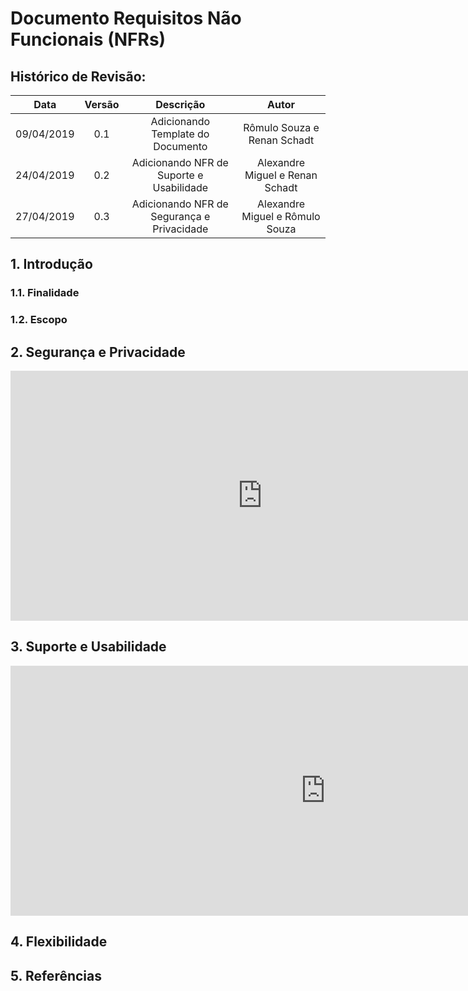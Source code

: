 # Documento Requisitos Não Funcionais (NFRs)

## Histórico de Revisão:
| Data | Versão | Descrição | Autor |
|:---:|:---:|:---:|:---:|
| 09/04/2019 | 0.1 | Adicionando Template do Documento | Rômulo Souza e Renan Schadt |
| 24/04/2019 | 0.2 | Adicionando NFR de Suporte e Usabilidade | Alexandre Miguel e Renan Schadt |
| 27/04/2019 | 0.3 | Adicionando NFR de Segurança e Privacidade | Alexandre Miguel e Rômulo Souza |

## 1. Introdução

### 1.1. Finalidade

### 1.2. Escopo

## 2. Segurança e Privacidade

<iframe frameborder="0" style="width:160%;height:400px;" src="https://www.draw.io/?lightbox=1&highlight=0000ff&edit=_blank&layers=1&nav=1#G1MJrp5h0Ak-EyIoB_GbuJ2dNzD2Rnbodu"></iframe>

## 3. Suporte e Usabilidade

<iframe frameborder="0" style="width:200%;height:400px;" src="https://www.draw.io/?lightbox=1&highlight=0000ff&edit=_blank&layers=1&nav=1#G160iv-Dl_g6iKoA6OzDitaviQzbkm-6mR"></iframe>

## 4. Flexibilidade

## 5. Referências
